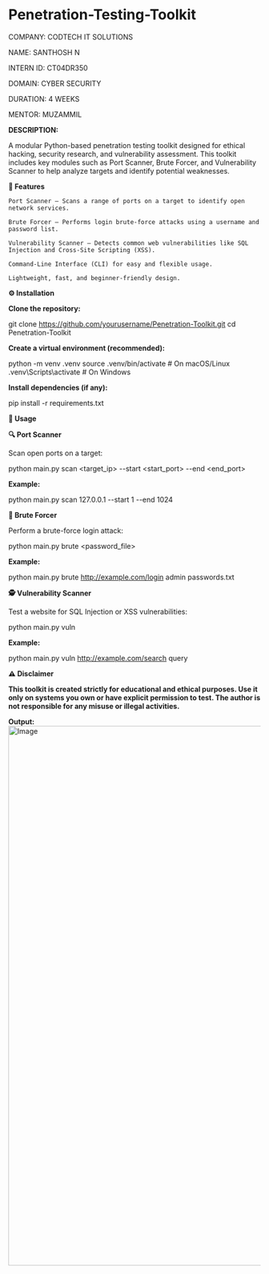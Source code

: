 # Penetration-Testing-Toolkit

COMPANY: CODTECH IT SOLUTIONS

NAME: SANTHOSH N

INTERN ID: CT04DR350

DOMAIN: CYBER SECURITY

DURATION: 4 WEEKS

MENTOR: MUZAMMIL

****DESCRIPTION:****

A modular Python-based penetration testing toolkit designed for ethical hacking, security research, and vulnerability assessment.
This toolkit includes key modules such as Port Scanner, Brute Forcer, and Vulnerability Scanner to help analyze targets and identify potential weaknesses.

****🚀 Features****

    Port Scanner — Scans a range of ports on a target to identify open network services.
    
    Brute Forcer — Performs login brute-force attacks using a username and password list.
    
    Vulnerability Scanner — Detects common web vulnerabilities like SQL Injection and Cross-Site Scripting (XSS).
    
    Command-Line Interface (CLI) for easy and flexible usage.

    Lightweight, fast, and beginner-friendly design.

****⚙️ Installation****

**Clone the repository:**

git clone https://github.com/yourusername/Penetration-Toolkit.git
cd Penetration-Toolkit


**Create a virtual environment (recommended):**

python -m venv .venv
source .venv/bin/activate      # On macOS/Linux
.venv\Scripts\activate         # On Windows


**Install dependencies (if any):**

pip install -r requirements.txt

****🧠 Usage****

**🔍 Port Scanner**

Scan open ports on a target:

python main.py scan <target_ip> --start <start_port> --end <end_port>

**Example:**

python main.py scan 127.0.0.1 --start 1 --end 1024

**🔑 Brute Forcer**

Perform a brute-force login attack:

python main.py brute <url> <username> <password_file>

**Example:**

python main.py brute http://example.com/login admin passwords.txt

**🕵️ Vulnerability Scanner**

Test a website for SQL Injection or XSS vulnerabilities:

python main.py vuln <url> <parameter>

**Example:**

python main.py vuln http://example.com/search query

****⚠️ Disclaimer****

****This toolkit is created strictly for educational and ethical purposes.
Use it only on systems you own or have explicit permission to test.
The author is not responsible for any misuse or illegal activities.****

****Output:****
<img width="1919" height="1079" alt="Image" src="https://github.com/user-attachments/assets/5b0334f0-bd86-447d-b3b4-313e33ade718" />
